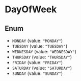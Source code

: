 # DayOfWeek

## Enum

* `MONDAY` (value: `"MONDAY"`)
* `TUESDAY` (value: `"TUESDAY"`)
* `WEDNESDAY` (value: `"WEDNESDAY"`)
* `THURSDAY` (value: `"THURSDAY"`)
* `FRIDAY` (value: `"FRIDAY"`)
* `SATURDAY` (value: `"SATURDAY"`)
* `SUNDAY` (value: `"SUNDAY"`)
